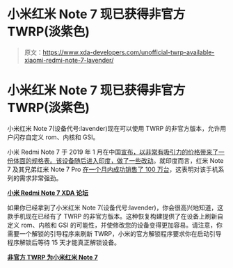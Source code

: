 # 小米红米 Note 7 现已获得非官方 TWRP(淡紫色)

> 原文：<https://www.xda-developers.com/unofficial-twrp-available-xiaomi-redmi-note-7-lavender/>

# 小米红米 Note 7 现已获得非官方 TWRP(淡紫色)

小米红米 Note 7(设备代号:lavender)现在可以使用 TWRP 的非官方版本，允许用户闪存自定义 rom、内核和 GSI。

小米 Redmi Note 7 于 2019 年 1 月在中国[宣布，以非常有吸引力的价格带来了一份体面的规格表。该设备随后](https://www.xda-developers.com/redmi-note-7-launch-specifications-pricing-availability/)[进入印度，做了一些改动](https://www.xda-developers.com/xiaomi-redmi-note-7-pro-go-india-launch/)。就印度而言，红米 Note 7 及其兄弟红米 Note 7 Pro [在一个月内成功销售了 100 万台](https://www.xda-developers.com/xiaomi-redmi-note-7-series-sold-million-units-month-india/)，这表明对该手机系列的需求非常强劲。

[**小米 Redmi Note 7 XDA 论坛**](https://forum.xda-developers.com/redmi-note-7)

如果你已经拿到了小米红米 Note 7(设备代号:lavender)，你会很高兴地知道，这款手机现在已经有了 TWRP 的非官方版本。这种恢复构建提供了在设备上刷新自定义 rom、内核和 GSI 的可能性，并使修改您的设备变得更加容易。请注意，你需要一个解锁的引导程序来刷新 TWRP，小米的官方解锁程序要求你在启动引导程序解锁后等待 15 天才能真正解锁设备。

[**非官方 TWRP 为小米红米 Note 7**](https://forum.xda-developers.com/redmi-note-7/development/recovery-unofficial-twrp-touch-recovery-t3921637)